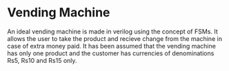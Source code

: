 # Vending Machine

An ideal vending machine is made in verilog using the concept of FSMs. It allows the user to take the product and recieve change from the machine in case of extra money paid.
It has been assumed that the vending machine has only one product and the customer has currencies of denominations Rs5, Rs10 and Rs15 only.
